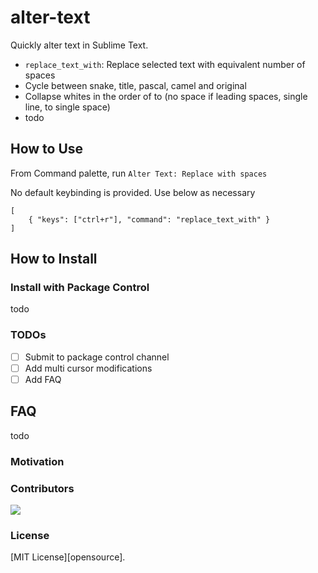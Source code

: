 # alter-text

Quickly alter text in Sublime Text.
- `replace_text_with`:  Replace selected text with equivalent number of spaces
- Cycle between snake, title, pascal, camel and original
- Collapse whites in the order of to (no space if leading spaces, single line, to single space)
- todo

## How to Use

From Command palette, run `Alter Text: Replace with spaces`

No default keybinding is provided. Use below as necessary
```
[
    { "keys": ["ctrl+r"], "command": "replace_text_with" }
]
```
## How to Install

### Install with Package Control
todo

### TODOs
- [ ] Submit to package control channel
- [ ] Add multi cursor modifications
- [ ] Add FAQ

## FAQ
todo

### Motivation

### Contributors

<a href="https://github.com/cibinmathew/sublime-alter-text/graphs/contributors">
  <img src="https://contributors-img.web.app/image?repo=cibinmathew/sublime-alter-text" />
</a>

### License

[MIT License][opensource].
